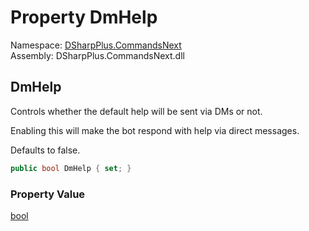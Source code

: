 # Property DmHelp

Namespace: [DSharpPlus.CommandsNext](DSharpPlus.CommandsNext.md)  
Assembly: DSharpPlus.CommandsNext.dll

## <a id="DSharpPlus_CommandsNext_CommandsNextConfiguration_DmHelp"></a>DmHelp

<p>Controls whether the default help will be sent via DMs or not.</p>
<p>Enabling this will make the bot respond with help via direct messages.</p>
<p>Defaults to false.</p>

```csharp
public bool DmHelp { set; }
```

### Property Value

[bool](https://learn.microsoft.com/dotnet/api/system.boolean)

